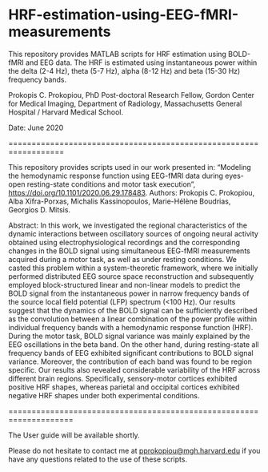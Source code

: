 # HRF-estimation-using-EEG-fMRI-measurements
This repository provides MATLAB scripts for HRF estimation using BOLD-fMRI and EEG data. The HRF is estimated using instantaneous power within the delta (2-4 Hz), theta (5-7 Hz), alpha (8-12 Hz) and beta (15-30 Hz) frequency bands.

Prokopis C. Prokopiou, PhD
Post-doctoral Research Fellow, Gordon Center for Medical Imaging, Department of Radiology, Massachusetts General Hospital / Harvard Medical School.

Date: June 2020

==================================================================

This repository provides scripts used in our work presented in: “Modeling the hemodynamic response function using EEG-fMRI data during eyes-open resting-state conditions and motor task execution”, https://doi.org/10.1101/2020.06.29.178483. 
Authors: Prokopis C. Prokopiou, Alba Xifra-Porxas, Michalis Kassinopoulos, Marie-Hélène Boudrias, Georgios D. Mitsis.

Abstract: In this work, we investigated the regional characteristics of the dynamic interactions between oscillatory sources of ongoing neural activity obtained using electrophysiological recordings and the corresponding changes in the BOLD signal using simultaneous EEG-fMRI measurements acquired during a motor task, as well as under resting conditions. We casted this problem within a system-theoretic framework, where we initially performed distributed EEG source space reconstruction and subsequently employed block-structured linear and non-linear models to predict the BOLD signal from the instantaneous power in narrow frequency bands of the source local field potential (LFP) spectrum (<100 Hz). Our results suggest that the dynamics of the BOLD signal can be sufficiently described as the convolution between a linear combination of the power profile within individual frequency bands with a hemodynamic response function (HRF). During the motor task, BOLD signal variance was mainly explained by the EEG oscillations in the beta band. On the other hand, during resting-state all frequency bands of EEG exhibited significant contributions to BOLD signal variance. Moreover, the contribution of each band was found to be region specific. Our results also revealed considerable variability of the HRF across different brain regions. Specifically, sensory-motor cortices exhibited positive HRF shapes, whereas parietal and occipital cortices exhibited negative HRF shapes under both experimental conditions.

====================================================================

The User guide will be available shortly.

Please do not hesitate to contact me at pprokopiou@mgh.harvard.edu if you have any questions related to the use of these scripts.
